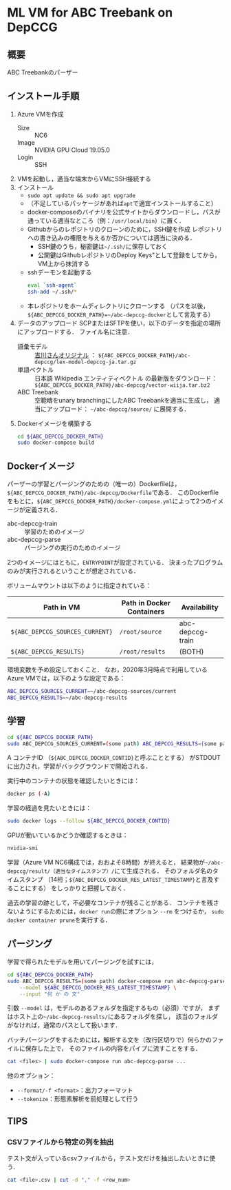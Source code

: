 # ML VM for ABC Treebank on DepCCG
## 概要
ABC Treebankのパーザー
## インストール手順
1. Azure VMを作成
    <dl>
        <dt>Size</dt>
        <dd>NC6</dd>
        <dt>Image</dt>
        <dd>NVIDIA GPU Cloud 19.05.0</dd>
        <dt>Login</dt>
        <dd>SSH</dd>
    </dl>
1. VMを起動し，適当な端末からVMにSSH接続する
1. インストール
    - `sudo apt update && sudo apt upgrade`
    - （不足しているパッケージがあれば`apt`で適宜インストールすること）
    - docker-composeのバイナリを公式サイトからダウンロードし，パスが通っている適当なところ（例：`/usr/local/bin`）に置く．
    - Githubからのレポジトリのクローンのために，SSH鍵を作成
        レポジトリへの書き込みの権限を与えるか否かについては適当に決める．
        - SSH鍵のうち，秘密鍵は`~/.ssh/`に保存しておく
        - 公開鍵はGithubレポジトリのDeploy Keys"として登録をしてから，VM上から抹消する
    - sshデーモンを起動する
        ```sh
        eval `ssh-agent`
        ssh-add ~/.ssh/*
        ```
    - 本レポジトリをホームディレクトリにクローンする
        （パスを以後，`${ABC_DEPCCG_DOCKER_PATH}=~/abc-depccg-docker`として言及する）
1. データのアップロード
    SCPまたはSFTPを使い，以下のデータを指定の場所にアップロードする．
    ファイル名に注意．
    <dl>
        <dt>語彙モデル</dt>
        <dd>
            <a href="https://drive.google.com/file/d/1PwJYnegh9np6Nr_Wy1VJDutWIKu6rn7m/view?usp=sharing">吉川さんオリジナル</a>
            ：
            <code>${ABC_DEPCCG_DOCKER_PATH}/abc-depccg/lex-model-depccg-ja.tar.gz</code>
        </dd>
        <dt>単語ベクトル</dt>
        <dd><a herf="http://www.cl.ecei.tohoku.ac.jp/~m-suzuki/jawiki_vector/">日本語 Wikipedia エンティティベクトル</a>
        の最新版をダウンロード：
        <code>${ABC_DEPCCG_DOCKER_PATH}/abc-depccg/vector-wiija.tar.bz2</code>
        <dt>ABC Treebank</dt>
        <dd>空範疇をunary branchingにしたABC Treebankを適当に生成し，
            適当にアップロード：
            <code>~/abc-depccg/source/</code>
            に展開する．</dd>
    </dl>
1. Dockerイメージを構築する
    ```sh
    cd ${ABC_DEPCCG_DOCKER_PATH}
    sudo docker-compose build
    ```

## Dockerイメージ
パーザーの学習とパージングのための（唯一の）Dockerfileは，
`${ABC_DEPCCG_DOCKER_PATH}/abc-depccg/Dockerfile`である．
このDockerfileをもとに，`${ABC_DEPCCG_DOCKER_PATH}/docker-compose.yml`によって2つのイメージが定義される．
<dl>
    <dt>abc-depccg-train</dt>
    <dd>学習のためのイメージ</dd>
    <dt>abc-depccg-parse</dt>
    <dd>パージングの実行のためのイメージ</dd>
</dl>

2つのイメージにはともに，`ENTRYPOINT`が設定されている．
決まったプログラムのみが実行されるということが想定されている．

ボリュームマウントは以下のように指定されている：

|Path in VM|Path in Docker Containers|Availability|
|----------|-------------------------|------------|
|`${ABC_DEPCCG_SOURCES_CURRENT}`|`/root/source`|abc-depccg-train|
|`${ABC_DEPCCG_RESULTS}`|`/root/results`|(BOTH)|

環境変数を予め設定しておくこと．
なお，2020年3月時点で利用しているAzure VMでは，以下のような設定である：

```sh
ABC_DEPCCG_SOURCES_CURRENT=~/abc-depccg-sources/current
ABC_DEPCCG_RESULTS=~/abc-depccg-results
```

## 学習
```sh
cd ${ABC_DEPCCG_DOCKER_PATH}
sudo ABC_DEPCCG_SOURCES_CURRENT=(some path) ABC_DEPCCG_RESULTS=(some path)  docker-compose run -d abc-depccg-train
```
A
コンテナID
（`${ABC_DEPCCG_DOCKER_CONTID}`と呼ぶこととする）
がSTDOUTに出力され，学習がバックグラウンドで開始される．

実行中のコンテナの状態を確認したいときには：
```sh
docker ps (-A)
```

学習の経過を見たいときには：
```sh
sudo docker logs --follow ${ABC_DEPCCG_DOCKER_CONTID}
```

GPUが動いているかどうか確認するときは：
```sh
nvidia-smi
```

学習（Azure VM NC6構成では，おおよそ8時間）が終えると，
結果物が`~/abc-depccg/result/（適当なタイムスタンプ）/`にて生成される．
そのフォルダ名のタイムスタンプ
（14桁；`${ABC_DEPCCG_DOCKER_RES_LATEST_TIMESTAMP}`と言及することにする）
をしっかりと把握しておく．

過去の学習の跡として，不必要なコンテナが残ることがある．
コンテナを残さないようにするためには，`docker run`の際にオプション `--rm` をつけるか，
`sudo docker container prune`を実行する．

## パージング
学習で得られたモデルを用いてパージングを試すには，
```sh
cd ${ABC_DEPCCG_DOCKER_PATH}
sudo ABC_DEPCCG_RESULTS=(some path) docker-compose run abc-depccg-parse \
    --model ${ABC_DEPCCG_DOCKER_RES_LATEST_TIMESTAMP} \
    --input "何 か の 文"
```

引数 `--model` は，モデルのあるフォルダを指定するもの（必須）ですが，
    まずはホスト上の`~/abc-depccg-results/`にあるフォルダを探し，
    該当のフォルダがなければ，通常のパスとして扱います．
    
バッチパージングをするためには，解析する文を（改行区切りで）何らかのファイルに保存した上で，
そのファイルの内容をパイプに流すことをする．
```sh
cat <files> | sudo docker-compose run abc-depccg-parse ...
```

他のオプション：
- `--format/-f <format>`：出力フォーマット
- `--tokenize`：形態素解析を前処理として行う

## TIPS
### CSVファイルから特定の列を抽出
テスト文が入っているcsvファイルから，テスト文だけを抽出したいときに使う．

```sh
cat <file>.csv | cut -d "," -f <row_num>
```